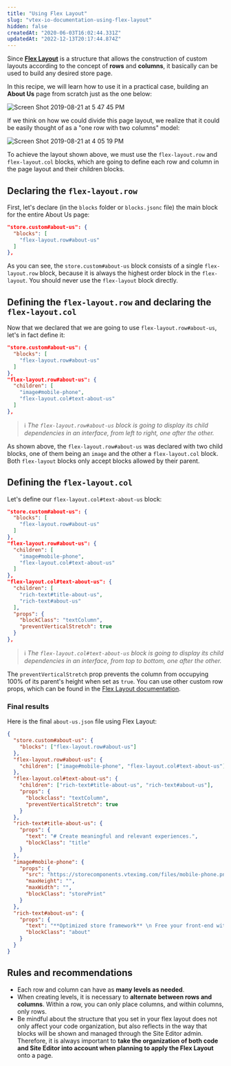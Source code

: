 ```yaml
---
title: "Using Flex Layout"
slug: "vtex-io-documentation-using-flex-layout"
hidden: false
createdAt: "2020-06-03T16:02:44.331Z"
updatedAt: "2022-12-13T20:17:44.874Z"
---
```


Since [**Flex Layout**](https://developers.vtex.com/vtex-developer-docs/docs/vtex-io-documentation-using-flex-layout) is a structure that allows the construction of custom layouts according to the concept of **rows** and **columns**, it basically can be used to build any desired store page.

In this recipe, we will learn how to use it in a practical case, building an **About Us** page from scratch just as the one below:

![Screen Shot 2019-08-21 at 5 47 45 PM](https://cdn.jsdelivr.net/gh/vtexdocs/dev-portal-content@main/images/vtex-io-documentation-using-flex-layout-0.png)

If we think on how we could divide this page layout, we realize that it could be easily thought of as a "one row with two columns" model:

![Screen Shot 2019-08-21 at 4 05 19 PM](https://cdn.jsdelivr.net/gh/vtexdocs/dev-portal-content@main/images/vtex-io-documentation-using-flex-layout-1.png)

To achieve the layout shown above, we must use the `flex-layout.row` and `flex-layout.col` blocks, which are going to define each row and column in the page layout and their children blocks.

## Declaring the `flex-layout.row`

First, let's declare (in the `blocks` folder or `blocks.jsonc` file) the main block for the entire About Us page:

```json
"store.custom#about-us": {
  "blocks": [
    "flex-layout.row#about-us"
  ]
},
```

As you can see, the `store.custom#about-us` block consists of a single `flex-layout.row` block, because it is always the highest order block in the `flex-layout`. You should never use the `flex-layout` block directly.

## Defining the `flex-layout.row` and declaring the `flex-layout.col`

Now that we declared that we are going to use `flex-layout.row#about-us`, let's in fact define it:

```json
"store.custom#about-us": {
  "blocks": [
    "flex-layout.row#about-us"
  ]
},
"flex-layout.row#about-us": {
  "children": [
    "image#mobile-phone",
    "flex-layout.col#text-about-us"
  ]
},
```

> ℹ *The `flex-layout.row#about-us` block is going to display its child dependencies in an interface, from left to right, one after the other.*

As shown above, the `flex-layout.row#about-us` was declared with two child blocks, one of them being an `image` and the other a `flex-layout.col` block. Both `flex-layout` blocks only accept blocks allowed by their parent.

## Defining the `flex-layout.col`

Let's define our `flex-layout.col#text-about-us` block:

```json
"store.custom#about-us": {
  "blocks": [
    "flex-layout.row#about-us"
  ]
},
"flex-layout.row#about-us": {
  "children": [
    "image#mobile-phone",
    "flex-layout.col#text-about-us"
  ]
},
"flex-layout.col#text-about-us": {
  "children": [
    "rich-text#title-about-us",
    "rich-text#about-us"
  ],
  "props": {
    "blockClass": "textColumn",
    "preventVerticalStretch": true
  }
},
```

> ℹ *The `flex-layout.col#text-about-us` block is going to display its child dependencies in an interface, from top to bottom, one after the other.*

The `preventVerticalStretch` prop prevents the column from occupying 100% of its parent's height when set as `true`. You can use other custom row props, which can be found in the [Flex Layout documentation](https://developers.vtex.com/vtex-developer-docs/docs/vtex-flex-layout/).

### Final results

Here is the final `about-us.json` file using Flex Layout:

```json
{
  "store.custom#about-us": {
    "blocks": ["flex-layout.row#about-us"]
  },
  "flex-layout.row#about-us": {
    "children": ["image#mobile-phone", "flex-layout.col#text-about-us"]
  },
  "flex-layout.col#text-about-us": {
    "children": ["rich-text#title-about-us", "rich-text#about-us"],
    "props": {
      "blockclass": "textColumn",
      "preventVerticalStretch": true
    }
  },
  "rich-text#title-about-us": {
    "props": {
      "text": "# Create meaningful and relevant experiences.",
      "blockClass": "title"
    }
  },
  "image#mobile-phone": {
    "props": {
      "src": "https://storecomponents.vteximg.com/files/mobile-phone.png",
      "maxHeight": "",
      "maxWidth": "",
      "blockClass": "storePrint"
    }
  },
  "rich-text#about-us": {
    "props": {
      "text": "**Optimized store framework** \n Free your front-end with our React + Node store framework. Improve usability and SEO, while increasing conversion with modular components, single-page applications, and a ready-for-PWA structure. \n **Multi-currency and language** \n Go international with multiple storefronts to support different languages and easily manage local currencies and payment conditions. \n **Serverless development platform** \n Reduce loading time, improve usability, and make the best out of SEO. Developing scalable components with a comprehensive, easy-to-use toolset, you can build stores faster than ever.",
      "blockClass": "about"
    }
  }
}
```

## Rules and recommendations

- Each row and column can have as **many levels as needed**.
- When creating levels, it is necessary to **alternate between rows and columns**. Within a row, you can only place columns, and within columns, only rows.
- Be mindful about the structure that you set in your flex layout does not only affect your code organization, but also reflects in the way that blocks will be shown and managed through the Site Editor admin. Therefore, it is always important to **take the organization of both code and Site Editor into account when planning to apply the Flex Layout** onto a page.
